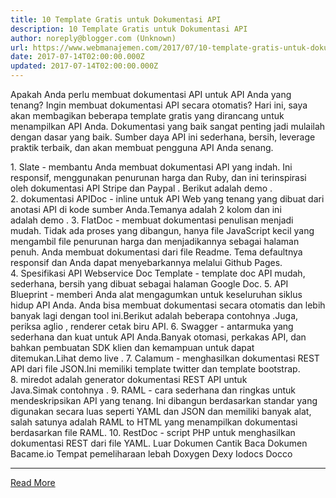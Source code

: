 ```yaml
---
title: 10 Template Gratis untuk Dokumentasi API
description: 10 Template Gratis untuk Dokumentasi API
author: noreply@blogger.com (Unknown)
url: https://www.webmanajemen.com/2017/07/10-template-gratis-untuk-dokumentasi-api.html
date: 2017-07-14T02:00:00.000Z
updated: 2017-07-14T02:00:00.000Z
---
```


Apakah Anda perlu membuat dokumentasi API untuk API Anda yang tenang? Ingin membuat dokumentasi API secara otomatis? Hari ini, saya akan membagikan beberapa template gratis yang dirancang untuk menampilkan API Anda. Dokumentasi yang baik sangat penting jadi mulailah dengan dasar yang baik. Sumber daya API ini sederhana, bersih, leverage praktik terbaik, dan akan membuat pengguna API Anda senang.

1. Slate - membantu Anda membuat dokumentasi API yang indah. Ini responsif, menggunakan penurunan harga dan Ruby, dan ini terinspirasi oleh dokumentasi API Stripe dan Paypal . Berikut adalah demo .
2. dokumentasi APIDoc - inline untuk API Web yang tenang yang dibuat dari anotasi API di kode sumber Anda.Temanya adalah 2 kolom dan ini adalah demo .
3. FlatDoc - membuat dokumentasi penulisan menjadi mudah. Tidak ada proses yang dibangun, hanya file JavaScript kecil yang mengambil file penurunan harga dan menjadikannya sebagai halaman penuh. Anda membuat dokumentasi dari file Readme. Tema defaultnya responsif dan Anda dapat menyebarkannya melalui Github Pages.
4. Spesifikasi API Webservice Doc Template - template doc API mudah, sederhana, bersih yang dibuat sebagai halaman Google Doc.
5. API Blueprint - memberi Anda alat mengagumkan untuk keseluruhan siklus hidup API Anda. Anda bisa membuat dokumentasi secara otomatis dan lebih banyak lagi dengan tool ini.Berikut adalah beberapa contohnya .Juga, periksa aglio , renderer cetak biru API.
6. Swagger - antarmuka yang sederhana dan kuat untuk API Anda.Banyak otomasi, perkakas API, dan bahkan pembuatan SDK klien dan kemampuan untuk dapat ditemukan.Lihat demo live .
7. Calamum - menghasilkan dokumentasi REST API dari file JSON.Ini memiliki template twitter dan template bootstrap.
8. miredot adalah generator dokumentasi REST API untuk Java.Simak contohnya .
9. RAML - cara sederhana dan ringkas untuk mendeskripsikan API yang tenang. Ini dibangun berdasarkan standar yang digunakan secara luas seperti YAML dan JSON dan memiliki banyak alat, salah satunya adalah RAML to HTML yang menampilkan dokumentasi berdasarkan file RAML.
10. RestDoc - script PHP untuk menghasilkan dokumentasi REST dari file YAML.
Luar
Dokumen Cantik
Baca Dokumen
Bacame.io
Tempat pemeliharaan lebah
Doxygen
Dexy
Iodocs
Docco<hr/> <a href="https://www.webmanajemen.com/2017/07/10-template-gratis-untuk-dokumentasi-api.html" rel="follow" class="button" id="read-more">Read More</a>